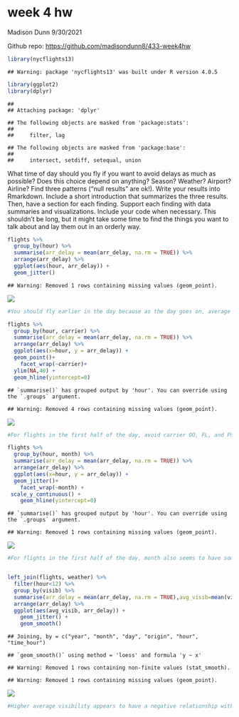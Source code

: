 week 4 hw
================
Madison Dunn
9/30/2021

Github repo: <https://github.com/madisondunn8/433-week4hw>

``` r
library(nycflights13)
```

    ## Warning: package 'nycflights13' was built under R version 4.0.5

``` r
library(ggplot2)
library(dplyr)
```

    ## 
    ## Attaching package: 'dplyr'

    ## The following objects are masked from 'package:stats':
    ## 
    ##     filter, lag

    ## The following objects are masked from 'package:base':
    ## 
    ##     intersect, setdiff, setequal, union

What time of day should you fly if you want to avoid delays as much as
possible? Does this choice depend on anything? Season? Weather? Airport?
Airline? Find three patterns (“null results” are ok\!). Write your
results into Rmarkdown. Include a short introduction that summarizes the
three results. Then, have a section for each finding. Support each
finding with data summaries and visualizations. Include your code when
necessary. This shouldn’t be long, but it might take some time to find
the things you want to talk about and lay them out in an orderly way.

``` r
flights %>%
  group_by(hour) %>%
  summarise(arr_delay = mean(arr_delay, na.rm = TRUE)) %>%
  arrange(arr_delay) %>% 
  ggplot(aes(hour, arr_delay)) +
  geom_jitter()
```

    ## Warning: Removed 1 rows containing missing values (geom_point).

![](README_files/figure-gfm/unnamed-chunk-2-1.png)<!-- -->

``` r
#You should fly earlier in the day because as the day goes on, average arrival delays increase - therefore to find other variables that affect time of day, compare plots of different variables  

flights %>%
  group_by(hour, carrier) %>%
  summarise(arr_delay = mean(arr_delay, na.rm = TRUE)) %>%
  arrange(arr_delay) %>% 
  ggplot(aes(x=hour, y = arr_delay)) +
  geom_point()+
    facet_wrap(~carrier)+
  ylim(NA,40) +
  geom_hline(yintercept=0)
```

    ## `summarise()` has grouped output by 'hour'. You can override using the `.groups` argument.

    ## Warning: Removed 4 rows containing missing values (geom_point).

![](README_files/figure-gfm/unnamed-chunk-2-2.png)<!-- -->

``` r
#For flights in the first half of the day, avoid carrier OO, FL, and F9 as they tend to have higher delays, 

flights %>%
  group_by(hour, month) %>%
  summarise(arr_delay = mean(arr_delay, na.rm = TRUE)) %>%
  arrange(arr_delay) %>% 
  ggplot(aes(x=hour, y = arr_delay)) +
  geom_jitter()+
    facet_wrap(~month) +
 scale_y_continuous() +
    geom_hline(yintercept=0)
```

    ## `summarise()` has grouped output by 'hour'. You can override using the `.groups` argument.

    ## Warning: Removed 1 rows containing missing values (geom_point).

![](README_files/figure-gfm/unnamed-chunk-2-3.png)<!-- -->

``` r
#For flights in the first half of the day, month also seems to have some kind of relationship. Flights around the holidays (November, December, January) seem to have more arrival delays than flights during the rest of the year. Therefore month of the year could affect delays - fly in the mornings not during the holiday months if possible to avoid delays. 


left_join(flights, weather) %>%
  filter(hour<12) %>% 
  group_by(visib) %>%
  summarise(arr_delay = mean(arr_delay, na.rm = TRUE),avg_visib=mean(visib)) %>%
  arrange(arr_delay) %>% 
  ggplot(aes(avg_visib, arr_delay)) +
    geom_jitter() +
    geom_smooth() 
```

    ## Joining, by = c("year", "month", "day", "origin", "hour", "time_hour")

    ## `geom_smooth()` using method = 'loess' and formula 'y ~ x'

    ## Warning: Removed 1 rows containing non-finite values (stat_smooth).
    
    ## Warning: Removed 1 rows containing missing values (geom_point).

![](README_files/figure-gfm/unnamed-chunk-2-4.png)<!-- -->

``` r
#Higher average visibility appears to have a negative relationship with average arrival delays. As visibility increases, flights tend to have lower average arrival delays - this means that as visibility increases, average flight delays tend to decrease. Therefore, to avoid delays, fly in the mornings when visibility is high. 
```
